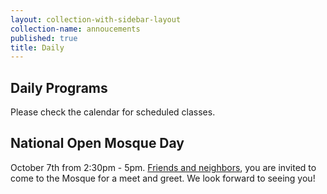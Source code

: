 ```yaml
---
layout: collection-with-sidebar-layout
collection-name: annoucements
published: true
title: Daily
---
```

## Daily Programs
Please check the calendar for scheduled classes.

## National Open Mosque Day
October 7th from 2:30pm - 5pm. [Friends and neighbors](http://www.icsd.org/events/national-open-mosque-day), you are invited to come to the Mosque for a meet and greet. We look forward to seeing you!
